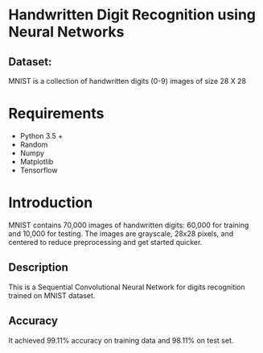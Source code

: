 # Handwritten Digit Recognition using Neural Networks

## Dataset:

MNIST is a collection of handwritten digits (0-9) images of size 28 X 28

# Requirements

* Python 3.5 +
* Random
* Numpy
* Matplotlib
* Tensorflow

# Introduction
MNIST contains 70,000 images of handwritten digits: 60,000 for training and 10,000 for testing. The images are grayscale, 28x28 pixels, and centered to reduce preprocessing and get started quicker. 

## Description
This is a Sequential Convolutional Neural Network for digits recognition trained on MNIST dataset. 

## Accuracy
It achieved 99.11% accuracy on training data and 98.11% on test set.
